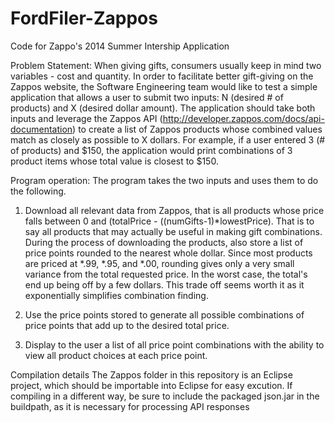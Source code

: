 FordFiler-Zappos
================

Code for Zappo's 2014 Summer Intership Application

Problem Statement:
When giving gifts, consumers usually keep in mind two variables - cost and quantity. In order to facilitate better gift-giving on the Zappos website, the Software Engineering team would like to test a simple application that allows a user to submit two inputs: N (desired # of products) and X (desired dollar amount). The application should take both inputs and leverage the Zappos API (http://developer.zappos.com/docs/api-documentation) to create a list of Zappos products whose combined values match as closely as possible to X dollars. For example, if a user entered 3 (# of products) and $150, the application would print combinations of 3 product items whose total value is closest to $150.

Program operation:
The program takes the two inputs and uses them to do the following.

1. Download all relevant data from Zappos, that is all products whose price falls between 0 and (totalPrice - ((numGifts-1)*lowestPrice). That is to say all products that may actually be useful in making gift combinations.
During the process of downloading the products, also store a list of price points rounded to the nearest whole dollar. Since most products are priced at *.99, *.95, and *.00, rounding gives only a very small variance from the total requested price. In the worst case, the total's end up being off by a few dollars. This trade off seems worth it as it exponentially simplifies combination finding.

2. Use the price points stored to generate all possible combinations of price points that add up to the desired total price.

3. Display to the user a list of all price point combinations with the ability to view all product choices at each price point.


Compilation details
The Zappos folder in this repository is an Eclipse project, which should be importable into Eclipse for easy excution.
If compiling in a different way, be sure to include the packaged json.jar in the buildpath, as it is necessary for processing API responses
